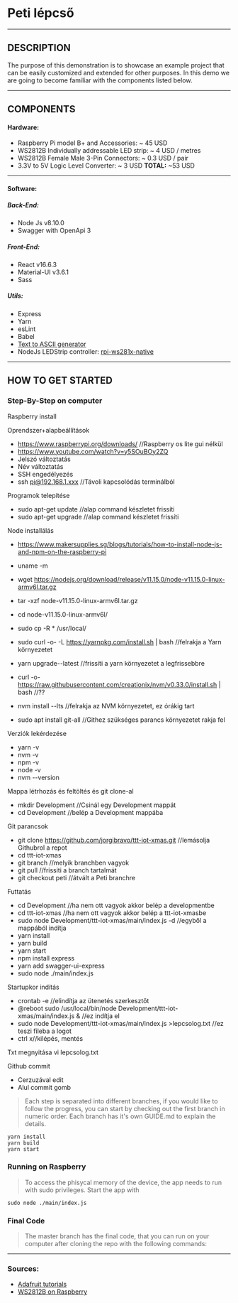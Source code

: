 # Peti lépcső
---

## DESCRIPTION
The purpose of this demonstration is to showcase an example project that can be easily customized and extended for other purposes. In this demo we are going to become familiar with the components listed below.

---
## COMPONENTS
#### Hardware:
- Raspberry Pi model B+ and Accessories: ~ 45 USD
- WS2812B Individually addressable LED strip: ~ 4 USD / metres
- WS2812B Female Male 3-Pin Connectors: ~ 0.3 USD / pair
- 3.3V to 5V Logic Level Converter: ~ 3 USD
**TOTAL:** ~53 USD

---

#### Software:
##### Back-End:
- Node Js v8.10.0
- Swagger with OpenApi 3

##### Front-End:
- React v16.6.3
- Material-UI v3.6.1
- Sass

##### Utils:
- Express
- Yarn
- esLint
- Babel
- [Text to ASCII generator](http://patorjk.com/software/taag/#p=display&f=Small&t=myComment)
- NodeJs LEDStrip controller: [rpi-ws281x-native](https://www.npmjs.com/package/rpi-ws281x-native)

---

## HOW TO GET STARTED
### Step-By-Step on computer

Raspberry install

Oprendszer+alapbeállítások
- https://www.raspberrypi.org/downloads/	//Raspberry os lite gui nélkül 
- https://www.youtube.com/watch?v=y5SOuBOy2ZQ
- Jelszó változtatás
- Név változtatás
- SSH engedélyezés
- ssh pi@192.168.1.xxx 	//Távoli kapcsolódás terminálból

Programok telepítése
- sudo apt-get update	 //alap command készletet frissíti
- sudo apt-get upgrade //alap command készletet frissíti

Node installálás
- https://www.makersupplies.sg/blogs/tutorials/how-to-install-node-js-and-npm-on-the-raspberry-pi
- uname -m
- wget https://nodejs.org/download/release/v11.15.0/node-v11.15.0-linux-armv6l.tar.gz
- tar -xzf node-v11.15.0-linux-armv6l.tar.gz
- cd node-v11.15.0-linux-armv6l/
- sudo cp -R * /usr/local/

- sudo curl -o- -L https://yarnpkg.com/install.sh | bash 		//felrakja a Yarn környezetet
- yarn upgrade--latest 	//frissíti a yarn környezetet a legfrissebbre
- curl -o- https://raw.githubusercontent.com/creationix/nvm/v0.33.0/install.sh | bash //??
- nvm install --lts 	//felrakja az NVM környezetet, ez órákig tart
- sudo apt install git-all  //Githez szükséges parancs környezetet rakja fel

Verziók lekérdezése
- yarn -v  
- nvm -v
- npm -v
- node -v
- nvm --version 

Mappa létrhozás és feltöltés és git clone-al
- mkdir Development		//Csinál egy Development mappát
- cd Development	//belép a Development mappába

Git parancsok
- git clone https://github.com/jorgibravo/ttt-iot-xmas.git	//lemásolja Githubrol a repot
- cd ttt-iot-xmas
- git branch	//melyik branchben vagyok
- git pull	//frissiti a branch tartalmát
- git checkout peti	//átvált a Peti branchre

Futtatás
- cd Development	//ha nem ott vagyok akkor belép a developmentbe
- cd ttt-iot-xmas	//ha nem ott vagyok akkor belép a ttt-iot-xmasbe
- sudo node Development/ttt-iot-xmas/main/index.js -d //egyből a mappából indítja
- yarn install
- yarn build
- yarn start
- npm install express
- yarn add swagger-ui-express
- sudo node ./main/index.js

Startupkor indítás
- crontab -e //elindítja az ütenetés szerkesztőt
- @reboot sudo /usr/local/bin/node Development/ttt-iot-xmas/main/index.js & //ez indítja el
- sudo node Development/ttt-iot-xmas/main/index.js >lepcsolog.txt //ez teszi fileba a logot
- ctrl x//kilépés, mentés

Txt megnyitása
vi lepcsolog.txt

Github commit
- Cerzuzával edit
- Alul commit gomb


> Each step is separated into different branches, if you would like to follow the progress, you can start by checking out the first branch in numeric order. Each branch has it's own GUIDE.md to explain the details.
```
yarn install
yarn build
yarn start
```

### Running on Raspberry
> To access the phisycal memory of the device, the app needs to run with sudo privileges. Start the app with
```
sudo node ./main/index.js
```

### Final Code
> The master branch has the final code, that you can run on your computer after cloning the repo with the following commands:


---


### Sources:
- [Adafruit tutorials](https://learn.adafruit.com/adafruit-neopixel-uberguide?view=all)
- [WS2812B on Raspberry](https://blog.hypriot.com/post/drive-neopixels-in-docker/)
